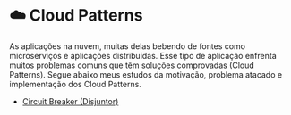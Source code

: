 # :cloud: Cloud Patterns

As aplicações na nuvem, muitas delas bebendo de fontes como microserviços e aplicações distribuídas. Esse tipo de
aplicação enfrenta muitos problemas comuns que têm soluções comprovadas (Cloud Patterns). Segue abaixo meus estudos da
motivação, problema atacado e implementação dos Cloud Patterns.

- [Circuit Breaker (Disjuntor)](circuit-breaker/README.md)